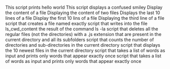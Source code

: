 This script prints hello world
This script displays a confused smiley
Display the content of a file
Displaying the content of two files
Displays the last 10 lines of a file
Display the first 10 lins of a file
Displaying the third line of a file
script that creates a file named exactly 
script that writes into the file ls_cwd_content the result of the command ls -la
script that deletes all the regular files (not the directories) with a .js extension that are present in the current directory and all its subfolders
script that counts the number of directories and sub-directories in the current directory
script that displays the 10 newest files in the current directory 
script that takes a list of words as input and prints only words that appear exactly once
script that takes a list of words as input and prints only words that appear exactly once
